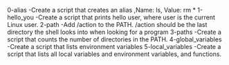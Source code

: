 0-alias -Create a script that creates an alias ,Name: ls, Value: rm *
1-hello_you -Create a script that prints hello user, where user is the current Linux user.
2-path -Add /action to the PATH. /action should be the last directory the shell looks into when looking for a program
3-paths -Create a script that counts the number of directories in the PATH.
4-global_variables -Create a script that lists environment variables
5-local_variables -Create a script that lists all local variables and environment variables, and functions.
